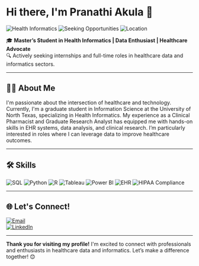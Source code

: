 # Hi there, I'm Pranathi Akula 👋

![Health Informatics](https://img.shields.io/badge/Field-Health%20Informatics-blue)
![Seeking Opportunities](https://img.shields.io/badge/Looking%20for-Internships%20%7C%20Full--time-brightgreen)
![Location](https://img.shields.io/badge/Location-Denton%2C%20TX-orange)

🎓 **Master’s Student in Health Informatics | Data Enthusiast | Healthcare Advocate**  
🔍 Actively seeking internships and full-time roles in healthcare data and informatics sectors.

---

## 👩‍💻 About Me
I'm passionate about the intersection of healthcare and technology. Currently, I'm a graduate student in Information Science at the University of North Texas, specializing in Health Informatics. My experience as a Clinical Pharmacist and Graduate Research Analyst has equipped me with hands-on skills in EHR systems, data analysis, and clinical research. I’m particularly interested in roles where I can leverage data to improve healthcare outcomes.

---

## 🛠 Skills

![SQL](https://img.shields.io/badge/SQL-Intermediate-blue?logo=sql)
![Python](https://img.shields.io/badge/Python-Advanced-blue?logo=python)
![R](https://img.shields.io/badge/R-Intermediate-blue?logo=r)
![Tableau](https://img.shields.io/badge/Tableau-Expert-orange?logo=tableau)
![Power BI](https://img.shields.io/badge/Power%20BI-Expert-orange?logo=powerbi)
![EHR](https://img.shields.io/badge/EHR%20Systems-Experienced-brightgreen)
![HIPAA Compliance](https://img.shields.io/badge/HIPAA%20Compliance-Knowledgeable-green)

---


## 🌐 Let's Connect!

[![Email](https://img.shields.io/badge/Email-pranathiakula.career%40gmail.com-red?logo=gmail&logoColor=white)](mailto:pranathiakula.career@gmail.com)  
[![LinkedIn](https://img.shields.io/badge/LinkedIn-Connect-blue?logo=linkedin)](https://www.linkedin.com/in/pranathiakula2000/)

---

**Thank you for visiting my profile!** I'm excited to connect with professionals and enthusiasts in healthcare data and informatics. Let’s make a difference together! 😊


<!--
**pranathiakula8/pranathiakula8** is a ✨ _special_ ✨ repository because its `README.md` (this file) appears on your GitHub profile.

Here are some ideas to get you started:

- 🔭 I’m currently working on ...
- 🌱 I’m currently learning ...
- 👯 I’m looking to collaborate on ...
- 🤔 I’m looking for help with ...
- 💬 Ask me about ...
- 📫 How to reach me: ...
- 😄 Pronouns: ...
- ⚡ Fun fact: ...
-->
